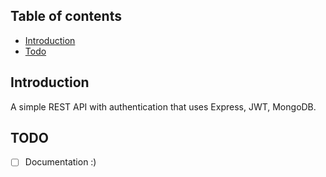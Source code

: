 ## Table of contents
- [Introduction](Introduction)
- [Todo](TODO)
## Introduction
A simple REST API with authentication that uses Express, JWT, MongoDB.

## TODO
- [ ] Documentation :)